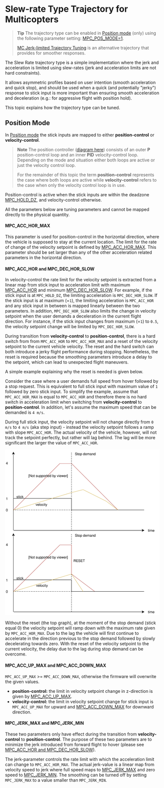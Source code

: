 # Slew-rate Type Trajectory for Multicopters

> **Tip** The trajectory type can be enabled in [Position mode](../flight_modes/position_mc.md) (only) using the following parameter setting: [MPC_POS_MODE=1](../advanced_config/parameter_reference.md#MPC_POS_MODE).
> 
> [MC Jerk-limited Trajectory Tuning](../config_mc/mc_jerk_limited_type_trajectory.md) is an alternative trajectory that provides for smoother responses.

The Slew Rate trajectory type is a simple implementation where the jerk and acceleration is limited using slew-rates (jerk and acceleration limits are not hard constraints).

It allows asymmetric profiles based on user intention (smooth acceleration and quick stop), and should be used when a quick (and potentially "jerky") response to stick input is more important than ensuring smooth acceleration and deceleration (e.g.: for aggressive flight with position hold).

This topic explains how the trajectory type can be tuned.

## Position Mode

In [Position mode](../flight_modes/position_mc.md) the stick inputs are mapped to either **position-control** or **velocity-control**.

> **Note** The position controller ([diagram here](https://dev.px4.io/master/en/flight_stack/controller_diagrams.html#multicopter-position-controller)) consists of an outer **P** position-control loop and an inner **PID** velocity-control loop. Depending on the mode and situation either both loops are active or just the velocity control loop.
> 
> For the remainder of this topic the term **position-control** represents the case where both loops are active while **velocity-control** refers to the case when only the velocity control loop is in use.

Position-control is active when the stick inputs are within the deadzone [MPC_HOLD_DZ](../advanced_config/parameter_reference.md#MPC_HOLD_DZ), and velocity-control otherwise.

All the parameters below are tuning parameters and cannot be mapped directly to the physical quantity.

#### MPC_ACC_HOR_MAX

This parameter is used for position-control in the horizontal direction, where the vehicle is supposed to stay at the current location. The limit for the rate of change of the velocity setpoint is defined by [MPC_ACC_HOR_MAX](../advanced_config/parameter_reference.md#MPC_ACC_HOR_MAX). This parameter should be set larger than any of the other acceleration related parameters in the horizontal direction.

<span id="mpc_acc_hor-and-mpc_dec_hor_slow"></span>

#### MPC_ACC_HOR and MPC_DEC_HOR_SLOW

In velocity-control the rate limit for the velocity setpoint is extracted from a linear map from stick input to acceleration limit with maximum [MPC_ACC_HOR](../advanced_config/parameter_reference.md#MPC_ACC_HOR) and minimum [MPC_DEC_HOR_SLOW](../advanced_config/parameter_reference.md#MPC_DEC_HOR_SLOW). For example, if the stick input is at `MPC_HOLD_DZ`, the limiting acceleration is `MPC_DEC_HOR_SLOW`. If the stick input is at maximum (=`1`), the limiting acceleration is `MPC_ACC_HOR` and any stick input in between is mapped linearly between the two parameters. In addition, `MPC_DEC_HOR_SLOW` also limits the change in velocity setpoint when the user demands a deceleration in the current flight direction. For instance, if the stick input changes from maximum (=`1`) to `0.5`, the velocity setpoint change will be limited by `MPC_DEC_HOR_SLOW`.

During transition from **velocity-control** to **position-control**, there is a hard switch from from `MPC_ACC_HOR` to `MPC_ACC_HOR_MAX` and a reset of the velocity setpoint to the current vehicle velocity. The reset and the hard switch can both introduce a jerky flight performance during stopping. Nonetheless, the reset is required because the smoothing parameters introduce a delay to the setpoint, which can lead to unexpected flight maneuvers.

A simple example explaining why the reset is needed is given below.

Consider the case where a user demands full speed from hover followed by a stop request. This is equivalent to full stick input with maximum value of `1` followed by zero stick input. To simplify the example, assume that `MPC_ACC_HOR_MAX` is equal to `MPC_ACC_HOR` and therefore there is no hard switch in acceleration limit when switching from **velocity-control** to **position-control**. In addition, let's assume the maximum speed that can be demanded is `4 m/s`.

During full stick input, the velocity setpoint will not change directly from `0 m/s` to `4 m/s` (aka step input) - instead the velocity setpoint follows a ramp with slope `MPC_ACC_HOR`. The actual velocity of the vehicle, however, will not track the setpoint perfectly, but rather will lag behind. The lag will be more significant the larger the value of `MPC_ACC_HOR`.

![Slewrate Reset](../../assets/config/mc/slewrate_reset.svg)

Without the reset (the top graph), at the moment of the stop demand (stick equal 0) the velocity setpoint will ramp down with the maximum rate given by `MPC_ACC_HOR_MAX`. Due to the lag the vehicle will first continue to accelerate in the direction previous to the stop demand followed by slowly decelerating towards zero. With the reset of the velocity setpoint to the current velocity, the delay due to the lag during stop demand can be overcome.

#### MPC_ACC_UP_MAX and MPC_ACC_DOWN_MAX

`MPC_ACC_UP_MAX` >= `MPC_ACC_DOWN_MAX`, otherwise the firmware will overwrite the given values.

- **position-control:** the limit in velocity setpoint change in z-direction is given by [MPC_ACC_UP_MAX](../advanced_config/parameter_reference.md#MPC_ACC_UP_MAX).
- **velocity-control:** the limit in velocity setpoint change for stick input is `MPC_ACC_UP_MAX` for upward and [MPC_ACC_DOWN_MAX](../advanced_config/parameter_reference.md#MPC_ACC_DOWN_MAX) for downward direction.

#### MPC_JERK_MAX and MPC_JERK_MIN

These two parameters only have effect during the transition from **velocity-control** to **position-control**. The purpose of these two parameters are to minimize the jerk introduced from forward flight to hover (please see [MPC_ACC_HOR and MPC_DEC_HOR_SLOW](#mpc_acc_hor-and-mpc_dec_hor_slow)).

The jerk-parameter controls the rate limit with which the acceleration limit can change to `MPC_ACC_HOR_MAX`. The actual jerk-value is a linear map from velocity speed to jerk where full speed maps to [MPC_JERK_MAX](../advanced_config/parameter_reference.md#MPC_JERK_MAX) and zero speed to [MPC_JERK_MIN](../advanced_config/parameter_reference.md#MPC_JERK_MIN). The smoothing can be turned off by setting `MPC_JERK_MAX` to a value smaller than `MPC_JERK_MIN`.